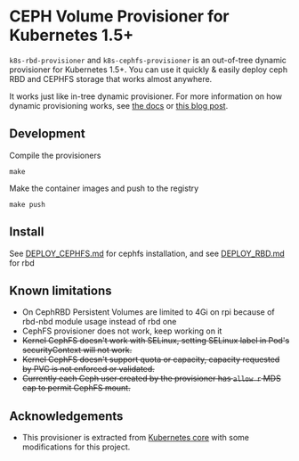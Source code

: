 # CEPH Volume Provisioner for Kubernetes 1.5+

`k8s-rbd-provisioner` and `k8s-cephfs-provisioner` is an out-of-tree dynamic provisioner for Kubernetes 1.5+.
You can use it quickly & easily deploy ceph RBD and CEPHFS storage that works almost anywhere.

It works just like in-tree dynamic provisioner. For more information on how dynamic provisioning works, 
see [the docs](http://kubernetes.io/docs/user-guide/persistent-volumes/) or [this blog post](http://blog.kubernetes.io/2016/10/dynamic-provisioning-and-storage-in-kubernetes.html).

## Development
Compile the provisioners

```make```

Make the container images and push to the registry

```make push```

## Install

See [DEPLOY_CEPHFS.md](https://github.com/frederic-blanc/k8s-provisioner/blob/master/ceph/DEPLOY_CEPHFS.md) for cephfs installation, and see [DEPLOY_RBD.md](https://github.com/frederic-blanc/k8s-provisioner/blob/master/ceph/DEPLOY_RBD.md) for rbd 

## Known limitations
* On CephRBD Persistent Volumes are limited to 4Gi on rpi because of rbd-nbd module usage instead of rbd one
* CephFS provisioner does not work, keep working on it
* ~~Kernel CephFS doesn't work with SELinux, setting SELinux label in Pod's securityContext will not work.~~
* ~~Kernel CephFS doesn't support quota or capacity, capacity requested by PVC is not enforced or validated.~~
* ~~Currently each Ceph user created by the provisioner has `allow r` MDS cap to permit CephFS mount.~~

## Acknowledgements

- This provisioner is extracted from [Kubernetes core](https://github.com/kubernetes/kubernetes) with some modifications for this project.
